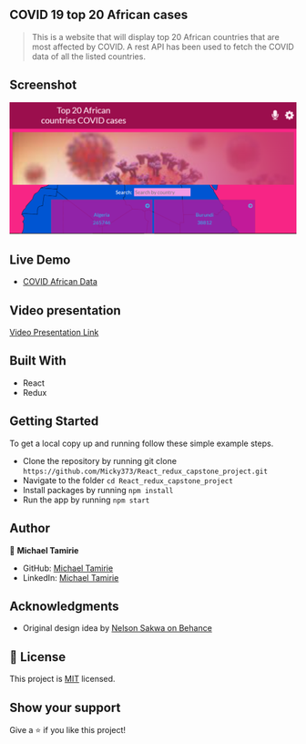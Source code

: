 ## COVID 19 top 20 African cases

> This is a website that will display top 20 African countries that are most affected by COVID. A rest API has been used to fetch the COVID data of all the listed countries.

## Screenshot

![screenshot](/src/images/screenShot.PNG)

## Live Demo

- [COVID African Data](https://dapper-biscuit-0dbbad.netlify.app/)

## Video presentation

[Video Presentation Link](https://www.loom.com/share/81bdfd376c0a4653a059635b769f30cb)

## Built With

- React
- Redux

## Getting Started

To get a local copy up and running follow these simple example steps.

- Clone the repository by running git clone `https://github.com/Micky373/React_redux_capstone_project.git`
- Navigate to the folder `cd React_redux_capstone_project`
- Install packages by running `npm install`
- Run the app by running `npm start`

## Author

👤 **Michael Tamirie**

- GitHub: [Michael Tamirie](https://github.com/Micky373)
- LinkedIn: [Michael Tamirie](https://www.linkedin.com/in/michael-tamirie-288a331ab)

## Acknowledgments

- Original design idea by [Nelson Sakwa on Behance](https://www.behance.net/sakwadesignstudio)

## 📝 License

This project is [MIT](./LICENSE.md) licensed.

## Show your support

Give a ⭐ if you like this project!
